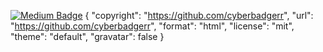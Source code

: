[![Medium Badge](https://img.shields.io/badge/-Medium-757575?style=flat-quare&labelColor=757575&logo=Medium&logoColor=white&link=link)](https://medium.com/@42.mfdd) 
{
  "copyright": "https://github.com/cyberbadgerr",
  "url": "https://github.com/cyberbadgerr",
  "format": "html",
  "license": "mit",
  "theme": "default",
  "gravatar": false
}
